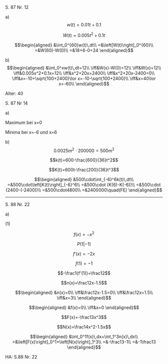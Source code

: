 S. 87 Nr. 12

a)
$$w(t)=0.01t+0.1$$

$$W(t)=0.005t^2+0.1t$$

$$\begin{aligned}
&\int_0^{60}w(t)\,dt\\
=&\left[W(t)\right]_0^{60}\\
=&W(60)-W(0)\\
=&18+6-0=24
\end{aligned}$$

b)
$$\begin{aligned}
&\int_0^xw(t)\,dt=12\\
\iff&W(x)-W(0)=12\\
\iff&W(x)=12\\
\iff&0.005x^2+0.1x=12\\
\iff&x^2+20x=2400\\
\iff&x^2+20x-2400=0\\
\iff&x=-10+\sqrt{100+2400}\lor x=-10-\sqrt{100+2400}\\
\iff&x=40\lor x=-60\\
\end{aligned}$$

Alter: 40

S. 87 Nr 14

a)

Maximum bei x=0

Minima bei x=-6 und x=6

b)
$$0.0025m^2\cdot 200000=500m^2$$

$$k(t)=600-\frac{600}{36}t^2$$

$$K(t)=600t-\frac{200}{36}t^3$$

$$\begin{aligned}
&500\cdot\int_{-6}^6k(t)\,dt\\
=&500\cdot\left[K(t)\right]_{-6}^6\\
=&500\cdot (K(6)-K(-6))\\
=&500\cdot (2400-(-2400))\\
=&500\cdot4800\\
=&2400000\quad(FE)
\end{aligned}$$

---

S. 88 Nr. 22

a)

(1)

$$f(x)=-x^2$$

$$P(1|-1)$$

$$f'(x)=-2x$$

$$f(1)=-1$$

$$-\frac1{f'(1)}=\frac12$$

$$n(x)=\frac12x-1.5$$

$$\begin{aligned}
&n(x)=0\\
\iff&\frac12x-1.5=0\\
\iff&\frac12x=1.5\\
\iff&x=3\\
\end{aligned}$$

$$\begin{aligned}
&f(x)=0\\
\iff&x=0
\end{aligned}$$

$$F(x)=-\frac13x^3$$

$$N(x)=\frac14x^2-1.5x$$

$$\begin{aligned}
&\int_0^1f(x)\,dx+\int_1^3n(x)\,dx\\
=&\left[F(x)\right]_0^1+\left[N(x)\right]_1^3\\
=&-\frac13-1\\
=&-1\frac13
\end{aligned}$$

HA: S.88 Nr. 22